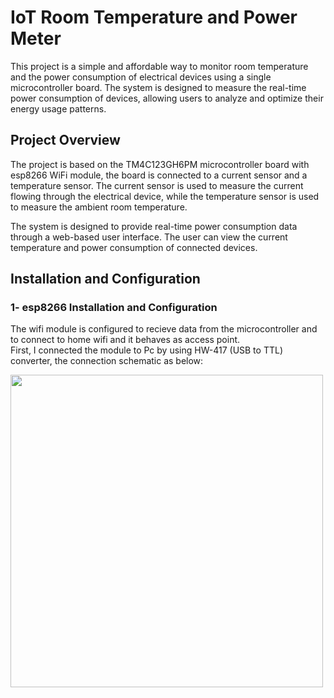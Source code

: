 # IoT Room Temperature and Power Meter
This project is a simple and affordable way to monitor room temperature and the power consumption of electrical devices using a single microcontroller board. The system is designed to measure the real-time power consumption of devices, allowing users to analyze and optimize their energy usage patterns.
## Project Overview
The project is based on the TM4C123GH6PM microcontroller board with esp8266 WiFi module, the board is connected to a current sensor and a temperature sensor. The current sensor is used to measure the current flowing through the electrical device, while the temperature sensor is used to measure the ambient room temperature.

The system is designed to provide real-time power consumption data through a web-based user interface. The user can view the current temperature and power consumption of connected devices.
## Installation and Configuration
### 1- esp8266 Installation and Configuration
The wifi module is configured to recieve data from the microcontroller and to connect to home wifi and it behaves as access point.  
First, I connected the module to Pc by using HW-417 (USB to TTL) converter, the connection schematic as below:  
<div>
  <img src="https://user-images.githubusercontent.com/107086104/224852000-d44a9da6-eb99-49ae-8691-aa5e7a2dba0c.jpg" width="500">

